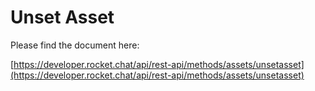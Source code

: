 # Unset Asset

Please find the document here: 

[https://developer.rocket.chat/api/rest-api/methods/assets/unsetasset](https://developer.rocket.chat/api/rest-api/methods/assets/unsetasset)

